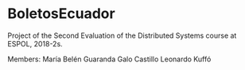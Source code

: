 # BoletosEcuador
Project of the Second Evaluation of the Distributed Systems course at ESPOL, 2018-2s.

Members:
María Belén Guaranda
Galo Castillo
Leonardo Kuffó
